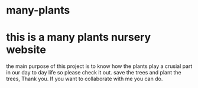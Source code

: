 # many-plants
# this is a many plants nursery website
the main purpose of this project is to know how the plants play a crusial part in our day to day life
so please check it out. save the trees and plant the trees, Thank you. If you want to collaborate with me you can do.

